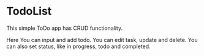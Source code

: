 # TodoList

This simple ToDo app has CRUD functionality.

Here You can input and add todo. You can edit task, update and delete. You can also set status, like
in progress, todo and completed.

